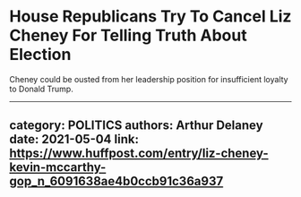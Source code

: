 # House Republicans Try To Cancel Liz Cheney For Telling Truth About Election

Cheney could be ousted from her leadership position for insufficient loyalty to Donald Trump.

---
category: POLITICS
authors: Arthur Delaney
date: 2021-05-04
link: https://www.huffpost.com/entry/liz-cheney-kevin-mccarthy-gop_n_6091638ae4b0ccb91c36a937
---
